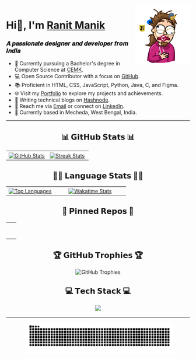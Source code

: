 <img align="right" width="30%" src="Assets/Programming.gif">

# Hi👋, I'm [Ranit Manik](https://ranitmanik.github.io/Portfolio-1.0/)

<h3>𝑨 𝒑𝒂𝒔𝒔𝒊𝒐𝒏𝒂𝒕𝒆 𝒅𝒆𝒔𝒊𝒈𝒏𝒆𝒓 𝒂𝒏𝒅 𝒅𝒆𝒗𝒆𝒍𝒐𝒑𝒆𝒓 𝒇𝒓𝒐𝒎 𝑰𝒏𝒅𝒊𝒂</h3>

- 🏫 Currently pursuing a Bachelor's degree in Computer Science at [CEMK](https://cemkolaghat.in/).
- 💻 Open Source Contributor with a focus on [GitHub](https://github.com/RanitManik).
- 📚 Proficient in HTML, CSS, JavaScript, Python, Java, C, and Figma.
- 🌐 Visit my [Portfolio](https://github.com/RanitManik/Portfolio-1.0) to explore my projects and achievements.
- 📝 Writing technical blogs on [Hashnode](https://hashnode.com/@ranitmanik).
- 📧 Reach me via [Email](mailto:ranitmanik.dev@gmail.com) or connect on [LinkedIn](https://www.linkedin.com/in/ranit-manik/).
- 📍 Currently based in Mecheda, West Bengal, India.

<hr>

<h2 align="center">📊 𝗚𝗶𝘁𝗛𝘂𝗯 𝗦𝘁𝗮𝘁𝘀 📊</h2>

<table width="100%">
  <tr>
    <td width="50%">
        <a href="https://github.com/RanitManik">
          <picture>
            <source media="(prefers-color-scheme: dark)" srcset="https://github-readme-stats-sigma-five.vercel.app/api?username=RanitManik&theme=radical&hide_border=false&include_all_commits=true&count_private=true&show_icons=true" />
            <source media="(prefers-color-scheme: light)" srcset="https://github-readme-stats-sigma-five.vercel.app/api?username=RanitManik&hide_border=false&include_all_commits=true&count_private=true&show_icons=true" />
            <img align="center" src="https://github-readme-stats-sigma-five.vercel.app/api?username=RanitManik&theme=radical&hide_border=false&include_all_commits=true&count_private=true&show_icons=true" alt="GitHub Stats" />
          </picture>
        </a>
    </td>
    <td width="50%">
        <a href="https://github.com/RanitManik">
          <picture>
            <source media="(prefers-color-scheme: dark)" srcset="https://github-readme-streak-stats-seven-psi.vercel.app?user=RanitManik&theme=radical" />
            <source media="(prefers-color-scheme: light)" srcset="https://github-readme-streak-stats-seven-psi.vercel.app?user=RanitManik" />
            <img align="center" src="https://github-readme-streak-stats-seven-psi.vercel.app?user=RanitManik&theme=radical" alt="Streak Stats" />
          </picture>
        </a>
    </td>
  </tr>
</table>

<h2 align="center">🧑‍💻 𝗟𝗮𝗻𝗴𝘂𝗮𝗴𝗲 𝗦𝘁𝗮𝘁𝘀 🧑‍💻</h2>

<table width="100%" align="center">
  </tr>
  <tr>
    <td width="40%"  align="center">
        <a href="https://github.com/RanitManik">
          <picture>
            <source media="(prefers-color-scheme: dark)" srcset="https://github-readme-stats.vercel.app/api/top-langs/?username=RanitManik&layout=compact&theme=radical&langs_count=10" />
            <source media="(prefers-color-scheme: light)" srcset="https://github-readme-stats.vercel.app/api/top-langs/?username=RanitManik&layout=compact&langs_count=10" />
            <img align="center" src="https://github-readme-stats.vercel.app/api/top-langs/?username=RanitManik&layout=compact&theme=radical&langs_count=10" alt="Top Languages" />
          </picture>
        </a>
    </td>
    <td width="60%"  align="center">
        <a href="https://github.com/RanitManik">
          <picture>
            <source media="(prefers-color-scheme: dark)" srcset="https://github-readme-stats.vercel.app/api/wakatime?username=RanitManik&layout=compact&theme=radical&langs_count=10" />
            <source media="(prefers-color-scheme: light)" srcset="https://github-readme-stats.vercel.app/api/wakatime?username=RanitManik&layout=compact&langs_count=10" />
            <img align="center" src="https://github-readme-stats.vercel.app/api/wakatime?username=RanitManik&layout=compact&theme=radical&langs_count=10" alt="Wakatime Stats" />
          </picture>
        </a>
      </td>
  </tr>
</table>

<h2 align="center">📌 𝗣𝗶𝗻𝗻𝗲𝗱 𝗥𝗲𝗽𝗼𝘀 📌</h2>

<table width="100%" align="center">
  <tr>
    <td width="50%" align="center">
        <a href="https://github.com/RanitManik/frontendmentor-challenges">
          <picture>
            <source media="(prefers-color-scheme: dark)" srcset="https://github-readme-stats.vercel.app/api/pin/?username=RanitManik&repo=YouTube-clone&theme=radical" />
            <source media="(prefers-color-scheme: light)" srcset="https://github-readme-stats.vercel.app/api/pin/?username=RanitManik&repo=YouTube-clone" />
            <img align="center" src="https://github-readme-stats.vercel.app/api/pin/?username=RanitManik&repo=YouTube-clone" alt="" />
          </picture>
        </a>
    </td>
    <td width="50%" align="center">
        <a href="https://github.com/RanitManik/Netflix-clone">
          <picture>
            <source media="(prefers-color-scheme: dark)" srcset="https://github-readme-stats.vercel.app/api/pin/?username=RanitManik&repo=Netflix-clone&theme=radical" />
            <source media="(prefers-color-scheme: light)" srcset="https://github-readme-stats.vercel.app/api/pin/?username=RanitManik&repo=Netflix-clone" />
            <img align="center" src="https://github-readme-stats.vercel.app/api/pin/?username=RanitManik&repo=Netflix-clone" alt="" />
          </picture>
        </a>
    </td>
  </tr>
  <tr>
    <td width="50%" align="center">
        <a href="https://github.com/RanitManik/sundown-studio-clone">
          <picture>
            <source media="(prefers-color-scheme: dark)" srcset="https://github-readme-stats.vercel.app/api/pin/?username=RanitManik&repo=Portfolio-1.0&theme=radical" />
            <source media="(prefers-color-scheme: light)" srcset="https://github-readme-stats.vercel.app/api/pin/?username=RanitManik&repo=Portfolio-1.0" />
            <img align="center" src="https://github-readme-stats.vercel.app/api/pin/?username=RanitManik&repo=Portfolio-1.0" alt="" />
          </picture>
        </a>
    </td>
    <td width="50%" align="center">
        <a href="https://github.com/RanitManik/YouTube-clone">
          <picture>
            <source media="(prefers-color-scheme: dark)" srcset="https://github-readme-stats.vercel.app/api/pin/?username=RanitManik&repo=frontendmentor-challenges&theme=radical" />
            <source media="(prefers-color-scheme: light)" srcset="https://github-readme-stats.vercel.app/api/pin/?username=RanitManik&repo=frontendmentor-challenges" />
            <img align="center" src="https://github-readme-stats.vercel.app/api/pin/?username=RanitManik&repo=frontendmentor-challenges" alt="" />
          </picture>
        </a>
    </td>
  </tr>
</table>
  
<h2 align="center">🏆 𝗚𝗶𝘁𝗛𝘂𝗯 𝗧𝗿𝗼𝗽𝗵𝗶𝗲𝘀 🏆</h2>

<div align=center>
  <picture>
    <source media="(prefers-color-scheme: dark)" srcset="https://github-profile-trophy.vercel.app/?username=RanitManik&theme=radical&no-frame=false&no-bg=false&margin-w=4&row=1" />
    <source media="(prefers-color-scheme: light)" srcset="https://github-profile-trophy.vercel.app/?username=RanitManik&no-frame=false&no-bg=false&margin-w=4&row=1" />
    <img alt="GitHub Trophies" src="https://github-profile-trophy.vercel.app/?username=RanitManik&theme=radical&no-frame=false&no-bg=false&margin-w=4&row=1" />
  </picture>
</div>

<h2 align="center">💻 𝗧𝗲𝗰𝗵 𝗦𝘁𝗮𝗰𝗸 💻</h2>

<div align="center">
  <picture>
    <source media="(prefers-color-scheme: dark)" srcset="Assets/skills-svg-dark.svg" />
    <source media="(prefers-color-scheme: light)" srcset="Assets/skills-svg-light.svg" />
    <img width=70% src="Assets/skills-svg-dark.svg">
  </picture>
</div>

<hr>

<div align="center">
  <img height="20" padding-left=20 src="https://wakatime.com/badge/user/6c66cc47-ce26-48cc-a555-22494865c546.svg" alt=""/>
  <img height="20" src="https://visitcount.itsvg.in/api?id=RanitManik&icon=0&color=0" alt=""/>
  <picture>
    <source media="(prefers-color-scheme: dark)" srcset="https://github.com/RanitManik/ranitmanik/blob/output/github-snake-dark.svg" />
    <source media="(prefers-color-scheme: light)" srcset="https://github.com/RanitManik/ranitmanik/blob/output/github-snake.svg" />
    <img alt="github-snake" src="https://github.com/RanitManik/ranitmanik/blob/output/github-snake-dark.svg" style="width: 100%; max-width: 400px; margin: 0 auto;" />
  </picture>
</div>
